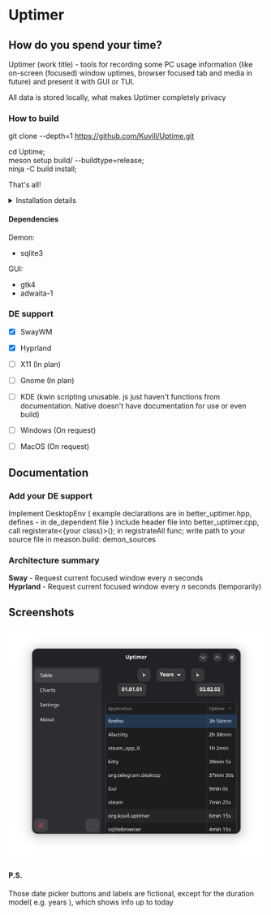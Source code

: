 # Uptimer


## How do you spend your time?
Uptimer (work title) - tools for recording some PC usage information (like on-screen (focused) window uptimes, browser focused tab and media in future) and present it with GUI or TUI.

All data is stored locally, what makes Uptimer completely privacy


### How to build

git clone --depth=1 https://github.com/Kuvill/Uptime.git  
  
cd Uptime;  
meson setup build/ --buildtype=release;  
ninja -C build install;  

That's all!

<details>
<summary>Installation details</summary>
  Available targets: Uptimer, Gui 

* Copy binary into /usr/local/bin/
* Copy Gtk scheme into ~/.local/share/uptimer/res/

</details>

#### Dependencies

Demon:
- sqlite3

GUI:
- gtk4
- adwaita-1

### DE support

- [x] SwayWM
- [x] Hyprland
- [ ] X11 (In plan)
- [ ] Gnome (In plan)
- [ ] KDE (kwin scripting unusable. js just haven't functions from documentation. Native doesn't have documentation for use or even build)

- [ ] Windows (On request)
- [ ] MacOS (On request)

## Documentation

### Add your DE support

Implement DesktopEnv ( example declarations are in better_uptimer.hpp, defines - in de_dependent file )
include header file into better_uptimer.cpp, call registerate<{your class}>(); in registrateAll func;
write path to your source file in meason.build: demon_sources

### Architecture summary

**Sway** - Request current focused window every *n* seconds  
**Hyprland** - Request current focused window every *n* seconds (temporarily)

## Screenshots

![Gui early edition](./summer_condition.png)

#### P.S.
Those date picker buttons and labels are fictional, except for the duration model( e.g. years ), which shows info up to today


